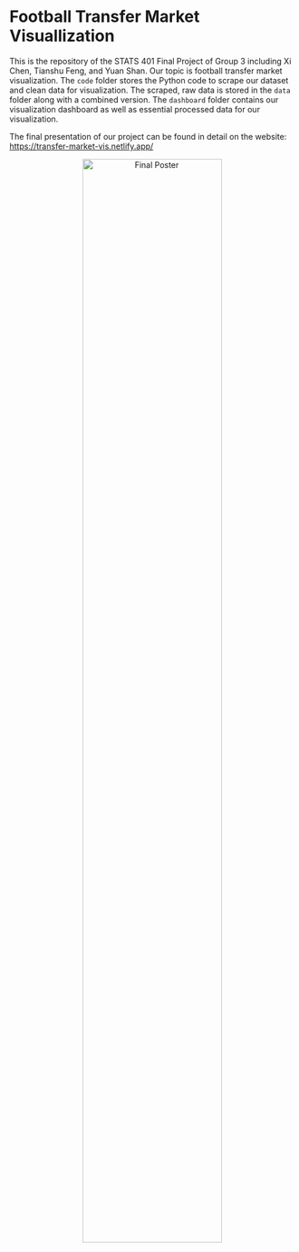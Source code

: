 # Football Transfer Market Visuallization

This is the repository of the STATS 401 Final Project of Group 3 including Xi Chen, Tianshu Feng, and Yuan Shan. Our topic is football transfer market visualization. The `code` folder stores the Python code to scrape our dataset and clean data for visualization. The scraped, raw data is stored in the `data` folder along with a combined version. The `dashboard` folder contains our visualization dashboard as well as essential processed data for our visualization.

The final presentation of our project can be found in detail on the website: https://transfer-market-vis.netlify.app/

<div align="center">
  <img src="Final_Poster.png" alt="Final Poster" style="width:70%;">
</div>
